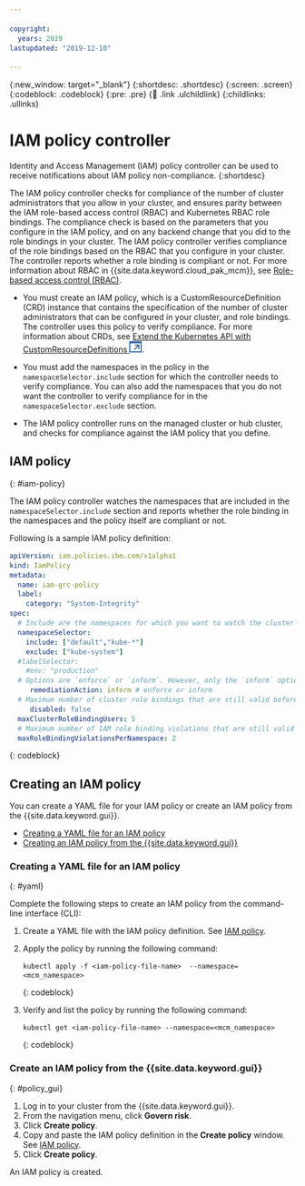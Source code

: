 ```yaml
---

copyright:
  years: 2019
lastupdated: "2019-12-10"

---
```


{:new_window: target="_blank"}
{:shortdesc: .shortdesc}
{:screen: .screen}
{:codeblock: .codeblock}
{:pre: .pre}
{:child: .link .ulchildlink}
{:childlinks: .ullinks}

# IAM policy controller

Identity and Access Management (IAM) policy controller can be used to receive notifications about IAM policy non-compliance.
{:shortdesc}

The IAM policy controller checks for compliance of the number of cluster administrators that you allow in your cluster, and ensures parity between the IAM role-based access control (RBAC) and Kubernetes RBAC role bindings. The compliance check is based on the parameters that you configure in the IAM policy, and on any backend change that you did to the role bindings in your cluster. The IAM policy controller verifies compliance of the role bindings based on the RBAC that you configure in your cluster. The controller reports whether a role binding is compliant or not. For more information about RBAC in {{site.data.keyword.cloud_pak_mcm}}, see [Role-based access control (RBAC)](../../iam/3.4.0/assign_role.md).

- You must create an IAM policy, which is a CustomResourceDefinition (CRD) instance that contains the specification of the number of cluster administrators that can be configured in your cluster, and role bindings. The controller uses this policy to verify compliance. For more information about CRDs, see [Extend the Kubernetes API with CustomResourceDefinitions ![Opens in a new tab](../../images/icons/launch-glyph.svg "Opens in a new tab")](https://kubernetes.io/docs/tasks/access-kubernetes-api/custom-resources/custom-resource-definitions/).

- You must add the namespaces in the policy in the `namespaceSelector.include` section for which the controller needs to verify compliance. You can also add the namespaces that you do not want the controller to verify compliance for in the `namespaceSelector.exclude` section.

- The IAM policy controller runs on the managed cluster or hub cluster, and checks for compliance against the IAM policy that you define.

## IAM policy
{: #iam-policy}

The IAM policy controller watches the namespaces that are included in the `namespaceSelector.include` section and reports whether the role binding in the namespaces and the policy itself are compliant or not.

Following is a sample IAM policy definition:
```yaml
apiVersion: iam.policies.ibm.com/v1alpha1
kind: IamPolicy
metadata:
  name: iam-grc-policy
  label:
    category: "System-Integrity"
spec:
  # Include are the namespaces for which you want to watch the cluster administrator role and IAM role bindings, while exclude are the namespaces that you explicitly do not want to watch.
  namespaceSelector:
    include: ["default","kube-*"]
    exclude: ["kube-system"]
  #labelSelector:
    #env: "production"
  # Options are `enforce` or `inform`. However, only the `inform` option is available in this release.
     remediationAction: inform # enforce or inform
  # Maximum number of cluster role bindings that are still valid before a namespace is considered as non-compliant.
     disabled: false
  maxClusterRoleBindingUsers: 5
  # Maximum number of IAM role binding violations that are still valid before a namespace is considered as non-compliant.
  maxRoleBindingViolationsPerNamespace: 2
```
{: codeblock}


## Creating an IAM policy

You can create a YAML file for your IAM policy or create an IAM policy from the {{site.data.keyword.gui}}.

* [Creating a YAML file for an IAM policy](#yaml)
* [Creating an IAM policy from the {{site.data.keyword.gui}}](#policy_gui)

### Creating a YAML file for an IAM policy
{: #yaml}

Complete the following steps to create an IAM policy from the command-line interface (CLI):

1. Create a YAML file with the IAM policy definition. See [IAM policy](#iam-policy).

2. Apply the policy by running the following command:

   ```
   kubectl apply -f <iam-policy-file-name>  --namespace=<mcm_namespace>
   ```
   {: codeblock}

3. Verify and list the policy by running the following command:

   ```
   kubectl get <iam-policy-file-name> --namespace=<mcm_namespace>
   ```
   {: codeblock}


### Create an IAM policy from the {{site.data.keyword.gui}}
{: #policy_gui}

1. Log in to your cluster from the {{site.data.keyword.gui}}.
2. From the navigation menu, click **Govern risk**.
3. Click **Create policy**.
4. Copy and paste the IAM policy definition in the **Create policy** window. See [IAM policy](#iam-policy).
5. Click **Create policy**.  

An IAM policy is created.
